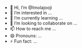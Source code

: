 - 👋 Hi, I’m @Imolajooji
- 👀 I’m interested in ...
- 🌱 I’m currently learning ...
- 💞️ I’m looking to collaborate on ...
- 📫 How to reach me ...
- 😄 Pronouns: ...
- ⚡ Fun fact: ...

<!---
Imolajooji/Imolajooji is a ✨ special ✨ repository because its `README.md` (this file) appears on your GitHub profile.
You can click the Preview link to take a look at your changes.
--->
